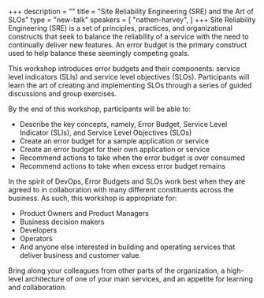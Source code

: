 +++
description = ""
title = "Site Reliability Engineering (SRE) and the Art of SLOs"
type = "new-talk"
speakers = [
        "nathen-harvey",
]
+++
Site Reliability Engineering (SRE) is a set of principles, practices, and organizational constructs that seek to balance the reliability of a service with the need to continually deliver new features. An error budget is the primary construct used to help balance these seemingly competing goals.

This workshop introduces error budgets and their components: service level indicators (SLIs) and service level objectives (SLOs). Participants will learn the art of creating and implementing SLOs through a series of guided discussions and group exercises.

By the end of this workshop, participants will be able to:

* Describe the key concepts, namely, Error Budget, Service Level Indicator (SLIs), and Service Level Objectives (SLOs)
* Create an error budget for a sample application or service
* Create an error budget for their own application or service
* Recommend actions to take when the error budget is over consumed
* Recommend actions to take when excess error budget remains

In the spirit of DevOps, Error Budgets and SLOs work best when they are agreed to in collaboration with many different constituents across the business. As such, this workshop is appropriate for:

* Product Owners and Product Managers
* Business decision makers
* Developers
* Operators
* And anyone else interested in building and operating services that deliver business and customer value.

Bring along your colleagues from other parts of the organization, a high-level architecture of one of your main services, and an appetite for learning and collaboration.